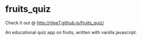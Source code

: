 # fruits_quiz

Check it out @ http://rjlee7.github.io/fruits_quiz/

An educational quiz app on fruits, written with vanilla javascript.
